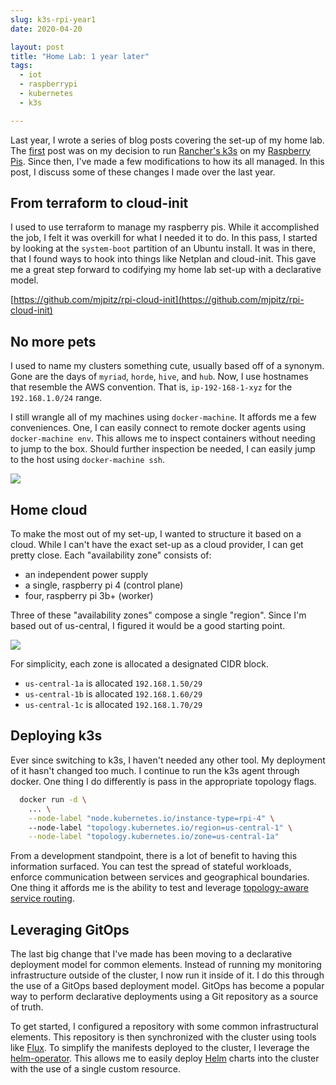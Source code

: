 ```yaml
---
slug: k3s-rpi-year1
date: 2020-04-20

layout: post
title: "Home Lab: 1 year later"
tags:
  - iot
  - raspberrypi
  - kubernetes
  - k3s

---
```


Last year, I wrote a series of blog posts covering the set-up of my home lab.
The [first](/blog/2019/04/10/k8s-k3s-rpi-oh-my/) post was on my decision to run [Rancher's k3s] on my [Raspberry Pis].
Since then, I've made a few modifications to how its all managed. 
In this post, I discuss some of these changes I made over the last year.

<!--more-->

## From terraform to cloud-init

I used to use terraform to manage my raspberry pis.
While it accomplished the job, I felt it was overkill for what I needed it to do.
In this pass, I started by looking at the `system-boot` partition of an Ubuntu install.
It was in there, that I found ways to hook into things like Netplan and cloud-init.
This gave me a great step forward to codifying my home lab set-up with a declarative model.

[https://github.com/mjpitz/rpi-cloud-init](https://github.com/mjpitz/rpi-cloud-init)

## No more pets

I used to name my clusters something cute, usually based off of a synonym.
Gone are the days of `myriad`, `horde`, `hive`, and `hub`.
Now, I use hostnames that resemble the AWS convention.
That is, `ip-192-168-1-xyz` for the `192.168.1.0/24` range.

I still wrangle all of my machines using `docker-machine`.
It affords me a few conveniences.
One, I can easily connect to remote docker agents using `docker-machine env`.
This allows me to inspect containers without needing to jump to the box.
Should further inspection be needed, I can easily jump to the host using `docker-machine ssh`.

[![](https://mermaid.ink/img/eyJjb2RlIjoiZ3JhcGggTFJcbiAgTGFwdG9wIC0tLXxjb25uZWN0IHZpYSBkb2NrZXItbWFjaGluZXwgaXAtMTkyLTE2OC0xLXh5eiIsIm1lcm1haWQiOnsidGhlbWUiOiJkZWZhdWx0In0sInVwZGF0ZUVkaXRvciI6ZmFsc2V9)](https://mermaid-js.github.io/mermaid-live-editor/#/edit/eyJjb2RlIjoiZ3JhcGggTFJcbiAgTGFwdG9wIC0tLXxjb25uZWN0IHZpYSBkb2NrZXItbWFjaGluZXwgaXAtMTkyLTE2OC0xLXh5eiIsIm1lcm1haWQiOnsidGhlbWUiOiJkZWZhdWx0In0sInVwZGF0ZUVkaXRvciI6ZmFsc2V9)

## Home cloud

To make the most out of my set-up, I wanted to structure it based on a cloud.
While I can't have the exact set-up as a cloud provider, I can get pretty close.
Each "availability zone" consists of:

* an independent power supply
* a single, raspberry pi 4 (control plane)
* four, raspberry pi 3b+ (worker)

Three of these "availability zones" compose a single "region".
Since I'm based out of us-central, I figured it would be a good starting point.

[![](https://mermaid.ink/img/eyJjb2RlIjoiZ3JhcGggVERcbiAgdXMtY2VudHJhbC0xW3JlZ2lvbjp1cy1jZW50cmFsLTFdXG4gIHVzLWNlbnRyYWwtMWFbem9uZTp1cy1jZW50cmFsLTFhXVxuICB1cy1jZW50cmFsLTFiW3pvbmU6dXMtY2VudHJhbC0xYl1cbiAgdXMtY2VudHJhbC0xY1t6b25lOnVzLWNlbnRyYWwtMWNdXG4gIFxuICB1cy1jZW50cmFsLTEgLS0-IHVzLWNlbnRyYWwtMWFcbiAgdXMtY2VudHJhbC0xIC0tPiB1cy1jZW50cmFsLTFiXG4gIHVzLWNlbnRyYWwtMSAtLT4gdXMtY2VudHJhbC0xYyAiLCJtZXJtYWlkIjp7InRoZW1lIjoiZGVmYXVsdCJ9LCJ1cGRhdGVFZGl0b3IiOmZhbHNlfQ)](https://mermaid-js.github.io/mermaid-live-editor/#/edit/eyJjb2RlIjoiZ3JhcGggVERcbiAgdXMtY2VudHJhbC0xW3JlZ2lvbjp1cy1jZW50cmFsLTFdXG4gIHVzLWNlbnRyYWwtMWFbem9uZTp1cy1jZW50cmFsLTFhXVxuICB1cy1jZW50cmFsLTFiW3pvbmU6dXMtY2VudHJhbC0xYl1cbiAgdXMtY2VudHJhbC0xY1t6b25lOnVzLWNlbnRyYWwtMWNdXG4gIFxuICB1cy1jZW50cmFsLTEgLS0-IHVzLWNlbnRyYWwtMWFcbiAgdXMtY2VudHJhbC0xIC0tPiB1cy1jZW50cmFsLTFiXG4gIHVzLWNlbnRyYWwtMSAtLT4gdXMtY2VudHJhbC0xYyAiLCJtZXJtYWlkIjp7InRoZW1lIjoiZGVmYXVsdCJ9LCJ1cGRhdGVFZGl0b3IiOmZhbHNlfQ)

For simplicity, each zone is allocated a designated CIDR block.

* `us-central-1a` is allocated `192.168.1.50/29`
* `us-central-1b` is allocated `192.168.1.60/29`
* `us-central-1c` is allocated `192.168.1.70/29`

## Deploying k3s

Ever since switching to k3s, I haven't needed any other tool.
My deployment of it hasn't changed too much.
I continue to run the k3s agent through docker.
One thing I do differently is pass in the appropriate topology flags. 

```bash
  docker run -d \
    ... \
    --node-label "node.kubernetes.io/instance-type=rpi-4" \ 
    --node-label "topology.kubernetes.io/region=us-central-1" \
    --node-label "topology.kubernetes.io/zone=us-central-1a"
```

From a development standpoint, there is a lot of benefit to having this information surfaced. 
You can test the spread of stateful workloads, enforce communication between services and geographical boundaries. 
One thing it affords me is the ability to test and leverage [topology-aware service routing](https://imroc.io/posts/kubernetes/service-topology-en/).

## Leveraging GitOps

The last big change that I've made has been moving to a declarative deployment model for common elements.
Instead of running my monitoring infrastructure outside of the cluster, I now run it inside of it.
I do this through the use of a GitOps based deployment model.
GitOps has become a popular way to perform declarative deployments using a Git repository as a source of truth.

To get started, I configured a repository with some common infrastructural elements.
This repository is then synchronized with the cluster using tools like [Flux](https://github.com/fluxcd/flux).
To simplify the manifests deployed to the cluster, I leverage the [helm-operator](https://github.com/fluxcd/helm-operator).
This allows me to easily deploy [Helm](https://helm.sh/) charts into the cluster with the use of a single custom resource.

[Rancher's k3s]: https://k3s.io/
[Raspberry Pis]: https://www.raspberrypi.org/
